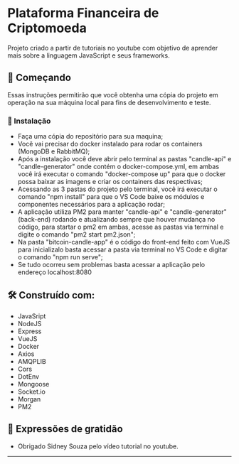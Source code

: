 # Plataforma Financeira de Criptomoeda

Projeto criado a partir de tutoriais no youtube com objetivo de aprender mais sobre a linguagem JavaScript e seus frameworks.

## 🚀 Começando

Essas instruções permitirão que você obtenha uma cópia do projeto em operação na sua máquina local para fins de desenvolvimento e teste.


### 🔧 Instalação

* Faça uma cópia do repositório para sua maquina;
* Você vai precisar do docker instalado para rodar os containers (MongoDB e RabbitMQ);
* Após a instalação você deve abrir pelo terminal as pastas "candle-api" e "candle-generator" onde contém o docker-compose.yml, em ambas você irá executar o comando "docker-compose up" para que o docker possa baixar as imagens e criar os containers das respectivas;
* Acessando as 3 pastas do projeto pelo terminal, você irá executar o comando "npm install" para que o VS Code baixe os módulos e componentes necessários para a aplicação rodar;
* A aplicação utiliza PM2 para manter "candle-api" e "candle-generator" (back-end) rodando e atualizando sempre que houver mudança no código, para startar o pm2 em ambas, acesse as pastas via terminal e digite o comando "pm2 start pm2.json";
* Na pasta "bitcoin-candle-app" é o código do front-end feito com VueJS para inicializalo basta acessar a pasta via terminal no VS Code e digitar o comando "npm run serve";
* Se tudo ocorreu sem problemas basta acessar a aplicação pelo endereço localhost:8080


## 🛠️ Construído com:

* JavaSript
* NodeJS
* Express
* VueJS
* Docker
* Axios
* AMQPLIB
* Cors
* DotEnv
* Mongoose
* Socket.io
* Morgan
* PM2


## 🎁 Expressões de gratidão

* Obrigado Sidney Souza pelo vídeo tutorial no youtube.

---
